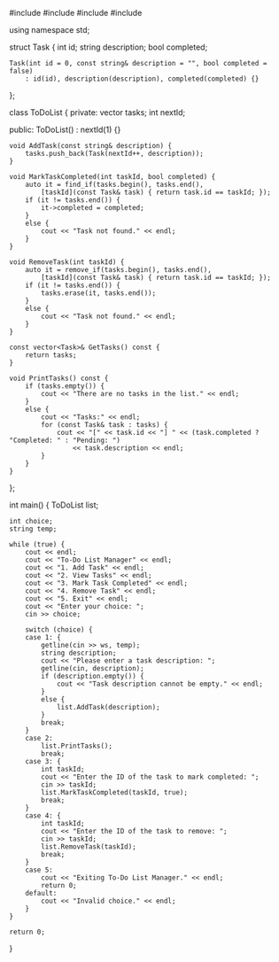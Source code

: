 #include <iostream>
#include <vector>
#include <string>
#include <algorithm> 

using namespace std;

struct Task {
    int id;
    string description;
    bool completed;

    Task(int id = 0, const string& description = "", bool completed = false)
        : id(id), description(description), completed(completed) {}
};

class ToDoList {
private:
    vector<Task> tasks;
    int nextId;

public:
    ToDoList() : nextId(1) {} 

    void AddTask(const string& description) {
        tasks.push_back(Task(nextId++, description));
    }

    void MarkTaskCompleted(int taskId, bool completed) {
        auto it = find_if(tasks.begin(), tasks.end(),
            [taskId](const Task& task) { return task.id == taskId; });
        if (it != tasks.end()) {
            it->completed = completed;
        }
        else {
            cout << "Task not found." << endl;
        }
    }

    void RemoveTask(int taskId) {
        auto it = remove_if(tasks.begin(), tasks.end(),
            [taskId](const Task& task) { return task.id == taskId; });
        if (it != tasks.end()) {
            tasks.erase(it, tasks.end());
        }
        else {
            cout << "Task not found." << endl;
        }
    }

    const vector<Task>& GetTasks() const {
        return tasks;
    }

    void PrintTasks() const {
        if (tasks.empty()) {
            cout << "There are no tasks in the list." << endl;
        }
        else {
            cout << "Tasks:" << endl;
            for (const Task& task : tasks) {
                cout << "[" << task.id << "] " << (task.completed ? "Completed: " : "Pending: ")
                    << task.description << endl;
            }
        }
    }
};

int main() {
    ToDoList list;

    int choice;
    string temp; 

    while (true) {
        cout << endl;
        cout << "To-Do List Manager" << endl;
        cout << "1. Add Task" << endl;
        cout << "2. View Tasks" << endl;
        cout << "3. Mark Task Completed" << endl;
        cout << "4. Remove Task" << endl;
        cout << "5. Exit" << endl;
        cout << "Enter your choice: ";
        cin >> choice;

        switch (choice) {
        case 1: {
            getline(cin >> ws, temp); 
            string description;
            cout << "Please enter a task description: ";
            getline(cin, description);
            if (description.empty()) {
                cout << "Task description cannot be empty." << endl;
            }
            else {
                list.AddTask(description);
            }
            break;
        }
        case 2:
            list.PrintTasks();
            break;
        case 3: {
            int taskId;
            cout << "Enter the ID of the task to mark completed: ";
            cin >> taskId;
            list.MarkTaskCompleted(taskId, true);
            break;
        }
        case 4: {
            int taskId;
            cout << "Enter the ID of the task to remove: ";
            cin >> taskId;
            list.RemoveTask(taskId);
            break;
        }
        case 5:
            cout << "Exiting To-Do List Manager." << endl;
            return 0;
        default:
            cout << "Invalid choice." << endl;
        }
    }

    return 0;
}

